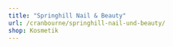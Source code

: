 ```yaml
---
title: "Springhill Nail & Beauty"
url: /cranbourne/springhill-nail-und-beauty/
shop: Kosmetik
---
```

